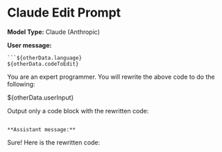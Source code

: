 # Claude Edit Prompt

**Model Type:** Claude (Anthropic)

**User message:**
```
```${otherData.language}
${otherData.codeToEdit}
```

You are an expert programmer. You will rewrite the above code to do the following:

${otherData.userInput}

Output only a code block with the rewritten code:
```

**Assistant message:**
```
Sure! Here is the rewritten code:
```${otherData.language}
```
